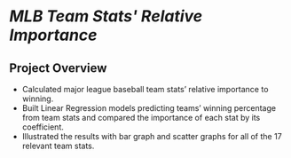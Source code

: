 _MLB Team Stats' Relative Importance_
=====================================

## Project Overview

- Calculated major league baseball team stats’ relative importance to winning.
- Built Linear Regression models predicting teams’ winning percentage from team stats and compared the importance of each stat by its coefficient.
- Illustrated the results with bar graph and scatter graphs for all of the 17 relevant team stats.
